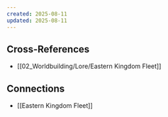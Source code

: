 ```yaml
---
created: 2025-08-11
updated: 2025-08-11
---
```




## Cross-References

- [[02_Worldbuilding/Lore/Eastern Kingdom Fleet]]


## Connections

- [[Eastern Kingdom Fleet]]
